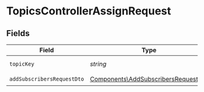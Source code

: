 # TopicsControllerAssignRequest


## Fields

| Field                                                                                      | Type                                                                                       | Required                                                                                   | Description                                                                                |
| ------------------------------------------------------------------------------------------ | ------------------------------------------------------------------------------------------ | ------------------------------------------------------------------------------------------ | ------------------------------------------------------------------------------------------ |
| `topicKey`                                                                                 | *string*                                                                                   | :heavy_check_mark:                                                                         | The topic key                                                                              |
| `addSubscribersRequestDto`                                                                 | [Components\AddSubscribersRequestDto](../../Models/Components/AddSubscribersRequestDto.md) | :heavy_check_mark:                                                                         | N/A                                                                                        |